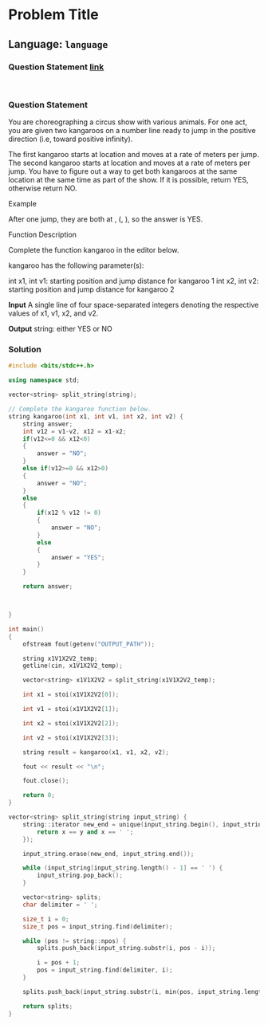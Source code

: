 <!-- This is a boiler plate that you can copy and follow when you add your program in this folder -->

# Problem Title

## Language: `language`

### Question Statement [link](https://www.hackerrank.com/challenges/kangaroo/problem)

&nbsp;

### **Question Statement**

You are choreographing a circus show with various animals. For one act, you are given two kangaroos on a number line ready to jump in the positive direction (i.e, toward positive infinity).

The first kangaroo starts at location and moves at a rate of meters per jump.
The second kangaroo starts at location and moves at a rate of meters per jump.
You have to figure out a way to get both kangaroos at the same location at the same time as part of the show. If it is possible, return YES, otherwise return NO.

Example

After one jump, they are both at , (, ), so the answer is YES.

Function Description

Complete the function kangaroo in the editor below.

kangaroo has the following parameter(s):

int x1, int v1: starting position and jump distance for kangaroo 1
int x2, int v2: starting position and jump distance for kangaroo 2

**Input**
A single line of four space-separated integers denoting the respective values of x1, v1, x2, and v2.

**Output**
string: either YES or NO

### **Solution**

```cpp
#include <bits/stdc++.h>

using namespace std;

vector<string> split_string(string);

// Complete the kangaroo function below.
string kangaroo(int x1, int v1, int x2, int v2) {
    string answer;
    int v12 = v1-v2, x12 = x1-x2;
    if(v12<=0 && x12<0)
    {
        answer = "NO";
    }
    else if(v12>=0 && x12>0)
    {
        answer = "NO";
    }
    else
    {
        if(x12 % v12 != 0)
        {
            answer = "NO";
        }
        else
        {
            answer = "YES";
        }
    }

    return answer;



}

int main()
{
    ofstream fout(getenv("OUTPUT_PATH"));

    string x1V1X2V2_temp;
    getline(cin, x1V1X2V2_temp);

    vector<string> x1V1X2V2 = split_string(x1V1X2V2_temp);

    int x1 = stoi(x1V1X2V2[0]);

    int v1 = stoi(x1V1X2V2[1]);

    int x2 = stoi(x1V1X2V2[2]);

    int v2 = stoi(x1V1X2V2[3]);

    string result = kangaroo(x1, v1, x2, v2);

    fout << result << "\n";

    fout.close();

    return 0;
}

vector<string> split_string(string input_string) {
    string::iterator new_end = unique(input_string.begin(), input_string.end(), [] (const char &x, const char &y) {
        return x == y and x == ' ';
    });

    input_string.erase(new_end, input_string.end());

    while (input_string[input_string.length() - 1] == ' ') {
        input_string.pop_back();
    }

    vector<string> splits;
    char delimiter = ' ';

    size_t i = 0;
    size_t pos = input_string.find(delimiter);

    while (pos != string::npos) {
        splits.push_back(input_string.substr(i, pos - i));

        i = pos + 1;
        pos = input_string.find(delimiter, i);
    }

    splits.push_back(input_string.substr(i, min(pos, input_string.length()) - i + 1));

    return splits;
}

```
